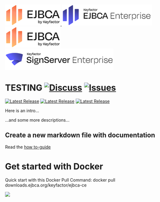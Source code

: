 <!--EJBCA Community logo -->
<a href="https://ejbca.org">
  <picture>
    <source media="(prefers-color-scheme: light)" srcset=".github/images/community-ejbca.png?raw=true">
    <source media="(prefers-color-scheme: dark)" srcset=".github/images/community-ejbca-lite.png?raw=true">
    <img alt="Shows EJBCA logo for dark and light mode, respectively." src=".github/images/community-ejbca.png?raw=true" title="EJBCA Community" height="70" >
  </picture>
</a>
<!--EJBCA Enterprise logo -->
<a href="https://www.keyfactor.com/products/ejbca-enterprise/">
  <picture>
    <source media="(prefers-color-scheme: light)" srcset=".github/images/keyfactor-ejbca-enterprise.png?raw=true">
    <source media="(prefers-color-scheme: dark)" srcset=".github/images/keyfactor-ejbca-lite.png?raw=true">
    <img alt="Shows EJBCA logo for dark and light mode, respectively." src=".github/images/keyfactor-ejbca-enterprise.png?raw=true" title="EJBCA Enterprise" height="70" >
  </picture>
</a>
<br>
<!--SignServer Community logo -->
<a href="https://signserver.org">
  <picture>
    <source media="(prefers-color-scheme: light)" srcset=".github/images/community-signserver.png?raw=true">
    <source media="(prefers-color-scheme: dark)" srcset=".github/images/community-signserver-lite.png?raw=true">
    <img alt="SignServer Community" src=".github/images/community-ejbca.png?raw=true" title="SignServer Community" height="70" >
  </picture>
</a>
<!--SignServer Enterprise logo -->
<a href="https://www.keyfactor.com/products/signserver-enterprise/">
  <picture>
    <source media="(prefers-color-scheme: light)" srcset=".github/images/keyfactor-signserver-enterprise.png?raw=true">
    <source media="(prefers-color-scheme: dark)" srcset=".github/images/keyfactor-signserver-enterprise-lite.png?raw=true">
    <img alt="SignServer Enterprise" src=".github/images/keyfactor-signserver-enterprise.png?raw=true" title="SignServer Enterprise" height="70" >
  </picture>
</a>

# TESTING [![Discuss](https://img.shields.io/badge/discuss-ejbca-ce?style=flat)](https://github.com/Keyfactor/ejbca-ce/discussions) [![Issues](https://img.shields.io/github/issues-raw/Keyfactor/ejbca-ce)](https://github.com/Keyfactor/ejbca-ce/issues) 

[![Latest Release](https://img.shields.io/github/v/release/kubernetes/minikube?include_prereleases)](https://github.com/kubernetes/minikube/releases/latest)
[![Latest Release](https://img.shields.io/github/v/release/keyfactor/ejbca-ce)](https://github.com/keyfactor/ejbca-ce/releases/latest)
[![Latest Release](https://img.shields.io/github/v/release/bcgit/bc-java)](https://github.com/bcgit/bc-java/releases/latest)

Here is an intro...

...and some more descriptions...

## Create a new markdown file with documentation

Read the [how to-guide](/doc/how-to-create-doc.MD)

# Get started with Docker
Quick start with this Docker Pull Command: docker pull downloads.ejbca.org/keyfactor/ejbca-ce

<img referrerpolicy="no-referrer-when-downgrade" src="https://static.scarf.sh/a.png?x-pxid=e4fb5e1a-cb70-4541-ade3-b8e1df59a674" />
